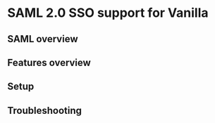 # SAML 2.0 SSO support for Vanilla

## SAML overview



## Features overview



## Setup



## Troubleshooting

